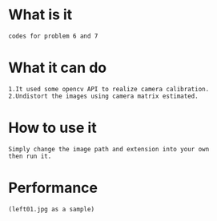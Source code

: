 What is it
=====
    codes for problem 6 and 7
What it can do
=====
    1.It used some opencv API to realize camera calibration.
    2.Undistort the images using camera matrix estimated.
How to use it
=====
    Simply change the image path and extension into your own
    then run it.
Performance
=====
    (left01.jpg as a sample)

